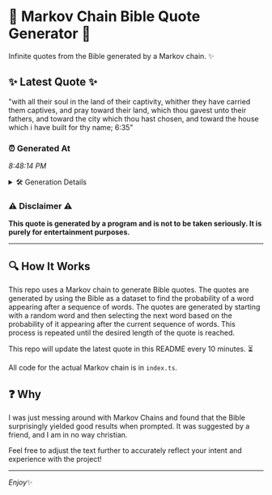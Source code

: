 # 📖 Markov Chain Bible Quote Generator 📖

Infinite quotes from the Bible generated by a Markov chain. ✨

## ✨ Latest Quote ✨
"with all their soul in the land of their captivity, whither they have carried them captives, and pray toward their land, which thou gavest unto their fathers, and toward the city which thou hast chosen, and toward the house which i have built for thy name; 6:35"

### ⏰ Generated At
*8:48:14 PM*

<details>
    <summary>🛠️ Generation Details</summary>
    <p>
        <strong>🌱 Seed:</strong> with<br>
        <strong>🔄 Iterations:</strong> 46<br>
        <strong>📜 Context History:</strong><br>[ with ]: all<br>[ with, all ]: their<br>[ with, all, their ]: soul<br>[ with, all, their, soul ]: in<br>[ with, all, their, soul, in ]: the<br>[ with, all, their, soul, in, the ]: land<br>[ all, their, soul, in, the, land ]: of<br>[ their, soul, in, the, land, of ]: their<br>[ soul, in, the, land, of, their ]: captivity,<br>[ in, the, land, of, their, captivity, ]: whither<br>[ the, land, of, their, captivity,, whither ]: they<br>[ land, of, their, captivity,, whither, they ]: have<br>[ of, their, captivity,, whither, they, have ]: carried<br>[ their, captivity,, whither, they, have, carried ]: them<br>[ captivity,, whither, they, have, carried, them ]: captives,<br>[ whither, they, have, carried, them, captives, ]: and<br>[ they, have, carried, them, captives,, and ]: pray<br>[ have, carried, them, captives,, and, pray ]: toward<br>[ carried, them, captives,, and, pray, toward ]: their<br>[ them, captives,, and, pray, toward, their ]: land,<br>[ captives,, and, pray, toward, their, land, ]: which<br>[ and, pray, toward, their, land,, which ]: thou<br>[ pray, toward, their, land,, which, thou ]: gavest<br>[ toward, their, land,, which, thou, gavest ]: unto<br>[ their, land,, which, thou, gavest, unto ]: their<br>[ land,, which, thou, gavest, unto, their ]: fathers,<br>[ which, thou, gavest, unto, their, fathers, ]: and<br>[ thou, gavest, unto, their, fathers,, and ]: toward<br>[ gavest, unto, their, fathers,, and, toward ]: the<br>[ unto, their, fathers,, and, toward, the ]: city<br>[ their, fathers,, and, toward, the, city ]: which<br>[ fathers,, and, toward, the, city, which ]: thou<br>[ and, toward, the, city, which, thou ]: hast<br>[ toward, the, city, which, thou, hast ]: chosen,<br>[ the, city, which, thou, hast, chosen, ]: and<br>[ city, which, thou, hast, chosen,, and ]: toward<br>[ which, thou, hast, chosen,, and, toward ]: the<br>[ thou, hast, chosen,, and, toward, the ]: house<br>[ hast, chosen,, and, toward, the, house ]: which<br>[ chosen,, and, toward, the, house, which ]: i<br>[ and, toward, the, house, which, i ]: have<br>[ toward, the, house, which, i, have ]: built<br>[ the, house, which, i, have, built ]: for<br>[ house, which, i, have, built, for ]: thy<br>[ which, i, have, built, for, thy ]: name;<br>[ i, have, built, for, thy, name; ]: 6:35<br>
    </p>
</details>

### ⚠️ Disclaimer ⚠️
**This quote is generated by a program and is not to be taken seriously. It is purely for entertainment purposes.**

---

## 🔍 How It Works

This repo uses a Markov chain to generate Bible quotes. The quotes are generated by using the Bible as a dataset to find the probability of a word appearing after a sequence of words. The quotes are generated by starting with a random word and then selecting the next word based on the probability of it appearing after the current sequence of words. This process is repeated until the desired length of the quote is reached.

This repo will update the latest quote in this README every 10 minutes. ⏳

All code for the actual Markov chain is in `index.ts`.

## ❓ Why

I was just messing around with Markov Chains and found that the Bible surprisingly yielded good results when prompted. 
It was suggested by a friend, and I am in no way christian.

Feel free to adjust the text further to accurately reflect your intent and experience with the project!

---

*Enjoy*✨
